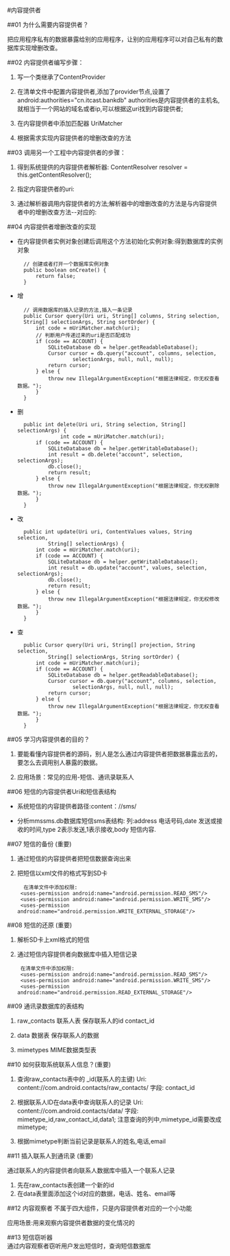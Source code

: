 
#内容提供者


##01 为什么需要内容提供者？

把应用程序私有的数据暴露给别的应用程序，让别的应用程序可以对自己私有的数据库实现增删改查。
 	
##02 内容提供者编写步骤：

1. 写一个类继承了ContentProvider	
		
2. 在清单文件中配置内容提供者,添加了provider节点,设置了android:authorities="cn.itcast.bankdb"
	authorities是内容提供者的主机名,就相当于一个网站的域名或者ip,可以根据这uri找到内容提供者;

3. 在内容提供者中添加匹配器 UriMatcher	

4. 根据需求实现内容提供者的增删改查的方法

##03 调用另一个工程中内容提供者的步骤：

1. 得到系统提供的内容提供者解析器:
	ContentResolver resolver = this.getContentResolver();

2. 指定内容提供者的uri:
	
3. 通过解析器调用内容提供者的方法;解析器中的增删改查的方法是与内容提供者中的增删改查方法--对应的:
	
##04 内容提供者增删改查的实现

- 在内容提供者实例对象创建后调用这个方法初始化实例对象:得到数据库的实例对象

		// 创建或者打开一个数据库实例对象
		public boolean onCreate() {
			return false;
		}

- 增
	
		// 调用数据库的插入记录的方法,插入一条记录
		public Cursor query(Uri uri, String[] columns, String selection,
		String[] selectionArgs, String sortOrder) {
			int code = mUriMatcher.match(uri);
			// 判断用户传递过来的uri是否匹配成功
			if (code == ACCOUNT) {
				SQLiteDatabase db = helper.getReadableDatabase();
				Cursor cursor = db.query("account", columns, selection,
						selectionArgs, null, null, null);
				return cursor;
			} else {
				throw new IllegalArgumentException("根据法律规定，你无权查看数据。");
			}
		}

- 删
	
		public int delete(Uri uri, String selection, String[] selectionArgs) {
					int code = mUriMatcher.match(uri);
			if (code == ACCOUNT) {
				SQLiteDatabase db = helper.getWritableDatabase();
				int result = db.delete("account", selection, selectionArgs);
				db.close();
				return result;
			} else {
				throw new IllegalArgumentException("根据法律规定，你无权删除数据。");
			}
		}
- 改

		public int update(Uri uri, ContentValues values, String selection,
				String[] selectionArgs) {
			int code = mUriMatcher.match(uri);
			if (code == ACCOUNT) {
				SQLiteDatabase db = helper.getWritableDatabase();
				int result = db.update("account", values, selection, selectionArgs);
				db.close();
				return result;
			} else {
				throw new IllegalArgumentException("根据法律规定，你无权修改数据。");
			}
		}

- 查
	
		public Cursor query(Uri uri, String[] projection, String selection,
				String[] selectionArgs, String sortOrder) {
			int code = mUriMatcher.match(uri);
			if (code == ACCOUNT) {
				SQLiteDatabase db = helper.getReadableDatabase();
				Cursor cursor = db.query("account", columns, selection,
						selectionArgs, null, null, null);
				return cursor;
			} else {
				throw new IllegalArgumentException("根据法律规定，你无权查看数据。");
			}
		}
		
##05 学习内容提供者的目的？
1. 要能看懂内容提供者的源码，别人是怎么通过内容提供者把数据暴露出去的，
		要怎么去调用别人暴露的数据。

2. 应用场景：常见的应用-短信、通讯录联系人

##06 短信的内容提供者Uri和短信表结构
- 系统短信的内容提供者路径:content：//sms/

- 分析mmssms.db数据库短信sms表结构:
	列:address 电话号码,date 发送或接收的时间,type 2表示发送,1表示接收,body 短信内容.

##07 短信的备份 (重要)

1. 通过短信的内容提供者把短信数据查询出来
2. 把短信以xml文件的格式写到SD卡

		 在清单文件中添加权限:
		<uses-permission android:name="android.permission.READ_SMS"/>
	    <uses-permission android:name="android.permission.WRITE_SMS"/>
	    <uses-permission android:name="android.permission.WRITE_EXTERNAL_STORAGE"/>
	

##08 短信的还原 (重要)
1. 解析SD卡上xml格式的短信
2. 通过短信内容提供者向数据库中插入短信记录

		在清单文件中添加权限:
		<uses-permission android:name="android.permission.READ_SMS"/>
		<uses-permission android:name="android.permission.WRITE_SMS"/>
	    <uses-permission android:name="android.permission.READ_EXTERNAL_STORAGE"/>

##09 通讯录数据库的表结构

1. raw_contacts 联系人表
	保存联系人的id  contact_id	
	
2. data 数据表
	保存联系人的数据	
	
3. mimetypes
	MIME数据类型表

##10 如何获取系统联系人信息？(重要)

1. 查询raw_contacts表中的 _id(联系人的主键)
	Uri: content://com.android.contacts/raw_contacts/
	字段: contact_id

2. 根据联系人ID在data表中查询联系人的记录
   Uri: content://com.android.contacts/data/
   字段: mimetype_id,raw_contact_id,data1;
   注意查询的列中,mimetype_id需要改成mimetype;

3. 根据mimetype判断当前记录是联系人的姓名,电话,email

##11 插入联系人到通讯录 (重要)

通过联系人的内容提供者向联系人数据库中插入一个联系人记录
	
1. 先在raw_contacts表创建一个新的id
2. 在data表里面添加这个id对应的数据，电话、姓名、email等

##12 内容观察者
不属于四大组件，只是内容提供者对应的一个小功能

应用场景:用来观察内容提供者数据的变化情况的

##13 短信窃听器	
通过内容观察者窃听用户发出短信时，查询短信数据库
